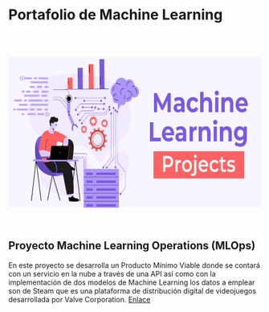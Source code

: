 # Portafolio de Machine Learning

<br><br>

<p align=center>
<img src="src\banner.png" height="300" weight="450">
<p>


<br>

## Proyecto Machine Learning Operations (MLOps)

En este proyecto se desarrolla un Producto Mínimo Viable donde se contará con un servicio en la nube a través de una API así como con la implementación de dos modelos de Machine Learning los datos a emplear son de Steam que es una plataforma de distribución digital de videojuegos desarrollada por Valve Corporation. [Enlace](https://github.com/carbajaljerson/PortafolioDataAnalytics/tree/main/VentasVideojuegos) 
